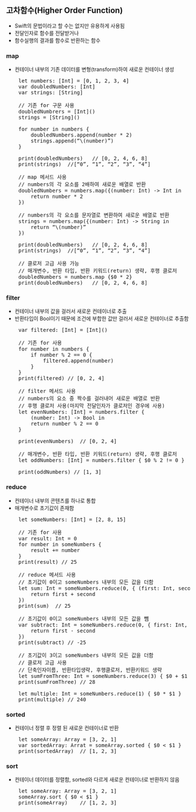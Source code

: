 ## 고차함수(Higher Order Function)
* Swift의 문법이라고 할 수는 없지만 유용하게 사용됨
* 전달인자로 함수를 전달받거나
* 함수실행의 결과를 함수로 반환하는 함수

### map
* 컨테이너 내부의 기존 데이터를 변형(transform)하여 새로운 컨테이너 생성
<pre>
	let numbers: [Int] = [0, 1, 2, 3, 4]
	var doubledNumbers: [Int]
	var strings: [String]

	// 기존 for 구문 사용
	doubledNumbrers = [Int]()
	strings = [String]()
	
	for number in numbers {
		doubledNumbers.append(number * 2)
		strings.append(“\(number)”)
	}
	
	print(doubledNumbers)	// [0, 2, 4, 6, 8]
	print(strings)	//[“0”, “1”, “2”, “3”, “4”]

	// map 메서드 사용
	// numbers의 각 요소를 2배하여 새로운 배열로 반환
	doubledNumbers = numbers.map({(number: Int) -> Int in
		return number * 2
	})

	// numbers의 각 요소를 문자열로 변환하여 새로운 배열로 반환
	strings = numbers.map({(number: Int) -> String in
		return “\(number)”
	})

	print(doubledNumbers)	// [0, 2, 4, 6, 8]
	print(strings)	//[“0”, “1”, “2”, “3”, “4”]

	// 클로저 고급 사용 가능
	// 매개변수, 반환 타입, 반환 키워드(return) 생략, 후행 클로저
	doubledNumbers = numbers.map {$0 * 2}
	print(doubledNumbers)	// [0, 2, 4, 6, 8]
</pre>

### filter
* 컨테이너 내부의 값을 걸러서 새로운 컨테이너로 추출
* 반환타입이 Bool이기 때문에 조건에 부합한 값만 걸러서 새로운 컨테이너로 추출함
<pre>
	var filtered: [Int] = [Int]()
	
	// 기존 for 사용
	for number in numbers {
		if number % 2 == 0 {
			filtered.append(number)
		}
	}
	print(filtered)	// [0, 2, 4]

	// filter 메서드 사용
	// numbers의 요소 중 짝수를 걸러내어 새로운 배열로 반환
	// 후행 클로저 사용(마지막 전달인자가 클로저인 경우에 사용)
	let evenNumbers: [Int] = numbers.filter {
		(number: Int) -> Bool in 
		return number % 2 == 0
	}

	print(evenNumbers)	// [0, 2, 4]	

	// 매개변수, 반환 타입, 반환 키워드(return) 생략, 후행 클로저
	let oddNumbers: [Int] = numbers.filter { $0 % 2 != 0 }
	
	print(oddNumbers) // [1, 3]
</pre>

### reduce
* 컨테이너 내부의 콘텐츠를 하나로 통합
* 매개변수로 초기값이 존재함
<pre>
	let someNumbers: [Int] = [2, 8, 15]
	
	// 기존 for 사용
	var result: Int = 0
	for number in someNumbers {
		result += number
	}
	print(result) // 25
	
	// reduce 메서드 사용
	// 초기값이 0이고 someNumbers 내부의 모든 값을 더함
	let sum: Int = someNumbers.reduce(0, { (first: Int, second: Int) -> Int in
		return first + second
	})
	print(sum)	// 25
	
	// 초기값이 0이고 someNumbers 내부의 모든 값을 뺌
	var subtract: Int = someNumbers.reduce(0, { first: Int, second: Int) -> Int in
		return first - second
	})
	print(subtract)	// -25

	// 초기값이 3이고 someNumbers 내부의 모든 값을 더함
	// 클로저 고급 사용
	// 단축인자이름, 반환타입생략, 후행클로저, 반환키워드 생략
	let sumFromThree: Int = someNumbers.reduce(3) { $0 + $1 }
	print(sumFromThree)	// 28

	let multiple: Int = someNumbers.reduce(1) { $0 * $1 }
	print(multiple)	// 240
</pre>

### sorted
* 컨테이너 정렬 후 정렬 된 새로운 컨테이너로 반환
<pre>
	let someArray: Array<Int> = [3, 2, 1]
	var sortedArray: Arrat<Int> = someArray.sorted { $0 < $1 }
	print(sortedArray)	// [1, 2, 3]
</pre>

### sort
* 컨테이너 데이터를 정렬함, sorted와 다르게 새로운 컨테이너로 반환하지 않음
<pre>
	let someArray: Array<Int> = [3, 2, 1]
	someArray.sort { $0 < $1 }
	print(someArray)	// [1, 2, 3]
</pre>

